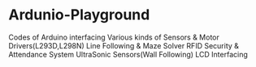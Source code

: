 # Ardunio-Playground
Codes of Arduino interfacing Various kinds of Sensors & Motor Drivers(L293D,L298N)
Line Following & Maze Solver
RFID Security & Attendance System
UltraSonic Sensors(Wall Following)
LCD Interfacing
